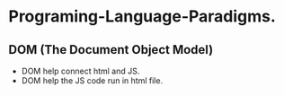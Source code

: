 # Programing-Language-Paradigms.

## DOM (The Document Object Model)
-  DOM help connect html and JS.
-  DOM help the JS code run in html file. 